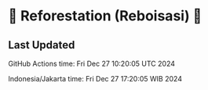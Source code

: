 
# 🌳 Reforestation (Reboisasi) 🌲

## Last Updated

GitHub Actions time: Fri Dec 27 10:20:05 UTC 2024

Indonesia/Jakarta time: Fri Dec 27 17:20:05 WIB 2024
